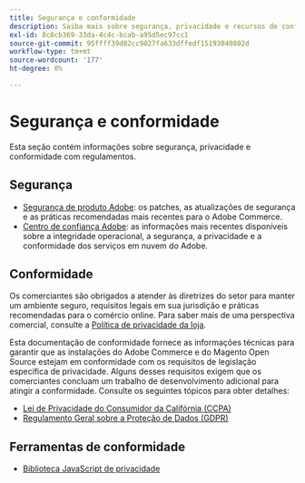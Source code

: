 ```yaml
---
title: Segurança e conformidade
description: Saiba mais sobre segurança, privacidade e recursos de conformidade do setor para o seu projeto Adobe Commerce ou Magento Open Source.
exl-id: 8c8cb369-33da-4c4c-bcab-a95d5ec97cc1
source-git-commit: 95ffff39d82cc9027fa633dffedf15193040802d
workflow-type: tm+mt
source-wordcount: '177'
ht-degree: 0%

---
```


# Segurança e conformidade

Esta seção contém informações sobre segurança, privacidade e conformidade com regulamentos.

## Segurança

- [Segurança de produto Adobe](https://helpx.adobe.com/security.html): os patches, as atualizações de segurança e as práticas recomendadas mais recentes para o Adobe Commerce.
- [Centro de confiança Adobe](https://www.adobe.com/trust.html): as informações mais recentes disponíveis sobre a integridade operacional, a segurança, a privacidade e a conformidade dos serviços em nuvem do Adobe.

## Conformidade

Os comerciantes são obrigados a atender às diretrizes do setor para manter um ambiente seguro, requisitos legais em sua jurisdição e práticas recomendadas para o comércio online. Para saber mais de uma perspectiva comercial, consulte a [Política de privacidade da loja](https://experienceleague.adobe.com/docs/commerce-admin/start/compliance/privacy/privacy-policy.html).

Esta documentação de conformidade fornece as informações técnicas para garantir que as instalações do Adobe Commerce e do Magento Open Source estejam em conformidade com os requisitos de legislação específica de privacidade. Alguns desses requisitos exigem que os comerciantes concluam um trabalho de desenvolvimento adicional para atingir a conformidade. Consulte os seguintes tópicos para obter detalhes:

- [Lei de Privacidade do Consumidor da Califórnia (CCPA)](privacy/ccpa.md)
- [Regulamento Geral sobre a Proteção de Dados (GDPR)](privacy/gdpr.md)

## Ferramentas de conformidade

- [Biblioteca JavaScript de privacidade](privacy/javascript-library.md)
